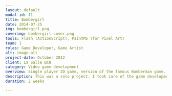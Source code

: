 ```yaml
---
layout: default
modal-id: 11
title: Bombergirl
date: 2014-07-25
img: bombergirl.png
coverimg: bombergirl-cover.png
tools: Flash (ActionScript), PaintMS (for Pixel Art)
team: 1
roles: Game Developer, Game Artist
alt: image-alt
project-date: October 2012
client: La Salle BCN
category: Video game development
overview: Single player 2D game, version of the famous Bomberman game.
description: This was a solo project. I took care of the game development with ActionScript. Maps are dynamically generated from a matrix that specifies which type of square is each one.<br>I was also responsible for the creation of the graphical elements of the game (except the explotion frames).<br><img src="/img/portfolio/bombergirl01.png" class="img-responsive img-centered">
duration: 2 weeks

---
```

